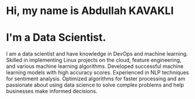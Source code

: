 # Hi, my name is Abdullah KAVAKLI
# I'm a Data Scientist.

I am a data scientist and have knowledge in DevOps and machine learning. Skilled in implementing Linux projects on the cloud, feature engineering, and various machine learning algorithms. Developed successful machine learning models with high accuracy scores. Experienced in NLP techniques for sentiment analysis. Optimized algorithms for faster processing and am passionate about using data science to solve complex problems and help businesses make informed decisions.

